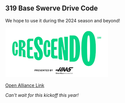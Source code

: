 ## **319 Base Swerve Drive Code** 
We hope to use it during the 2024 season and beyond!

![Crescendo Logo](/assets/Crescendologo.png "Crescendo Logo")

[Open Alliance Link](https://www.chiefdelphi.com/t/319-big-bad-bob-2024-open-alliance/446722)

*Can't wait for this kickoff this year!*
